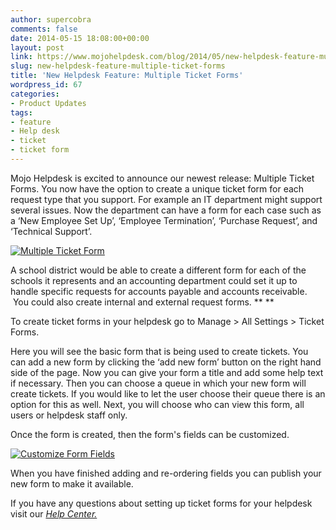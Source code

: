 ```yaml
---
author: supercobra
comments: false
date: 2014-05-15 18:08:00+00:00
layout: post
link: https://www.mojohelpdesk.com/blog/2014/05/new-helpdesk-feature-multiple-ticket-forms/
slug: new-helpdesk-feature-multiple-ticket-forms
title: 'New Helpdesk Feature: Multiple Ticket Forms'
wordpress_id: 67
categories:
- Product Updates
tags:
- feature
- Help desk
- ticket
- ticket form
---
```


Mojo Helpdesk is excited to announce our newest release: Multiple Ticket Forms. You now have the option to create a unique ticket form for each request type that you support.
For example an IT department might support several issues. Now the department can have a form for each case such as a ‘New Employee Set Up’, ‘Employee Termination’, ‘Purchase Request’, and ‘Technical Support’.

[![Multiple Ticket Form](http://www.mojohelpdesk.com/blog/wordpress/wp-content/uploads/2014/05/Multiple-Ticket-Form.png)](http://www.mojohelpdesk.com/blog/wordpress/wp-content/uploads/2014/05/Multiple-Ticket-Form.png)



A school district would be able to create a different form for each of the schools it represents and an accounting department could set it up to handle specific requests for accounts payable and accounts receivable.  You could also create internal and external request forms.
**
**

To create ticket forms in your helpdesk go to Manage > All Settings > Ticket Forms.

Here you will see the basic form that is being used to create tickets. You can add a new form by clicking the ‘add new form’ button on the right hand side of the page. Now you can give your form a title and add some help text if necessary. Then you can choose a queue in which your new form will create tickets. If you would like to let the user choose their queue there is an option for this as well. Next, you will choose who can view this form, all users or helpdesk staff only.



Once the form is created, then the form's fields can be customized.

[![Customize Form Fields](http://www.mojohelpdesk.com/blog/wordpress/wp-content/uploads/2014/05/Customize-Form-Fields.jpg)](http://www.mojohelpdesk.com/blog/wordpress/wp-content/uploads/2014/05/Customize-Form-Fields.jpg)

When you have finished adding and re-ordering fields you can publish your new form to make it available.



If you have any questions about setting up ticket forms for your helpdesk visit our _[Help Center. ](https://help.mojohelpdesk.com/help/search?query=ticket+forms)_
